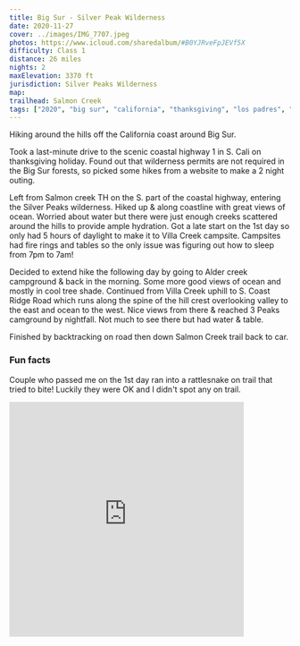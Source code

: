 ```yaml
---
title: Big Sur - Silver Peak Wilderness
date: 2020-11-27
cover: ../images/IMG_7707.jpeg
photos: https://www.icloud.com/sharedalbum/#B0YJRveFpJEVf5X
difficulty: Class 1
distance: 26 miles
nights: 2
maxElevation: 3370 ft
jurisdiction: Silver Peaks Wilderness
map:
trailhead: Salmon Creek
tags: ["2020", "big sur", "california", "thanksgiving", "los padres", "silver peak", "salmon creek", "hike", "20-30 miles"]
---
```


Hiking around the hills off the California coast around Big Sur.

Took a last-minute drive to the scenic coastal highway 1 in S. Cali on thanksgiving holiday.  Found out that wilderness permits are not required in the Big Sur forests, so picked some hikes from a website to make a 2 night outing.

Left from Salmon creek TH on the S. part of the coastal highway, entering the Silver Peaks wilderness.  Hiked up & along coastline with great views of ocean.  Worried about water but there were just enough creeks scattered around the hills to provide ample hydration.  Got a late start on the 1st day so only had 5 hours of daylight to make it to Villa Creek campsite.  Campsites had fire rings and tables so the only issue was figuring out how to sleep from 7pm to 7am!

Decided to extend hike the following day by going to Alder creek campground & back in the morning.  Some more good views of ocean and mostly in cool tree shade.  Continued from Villa Creek uphill to S. Coast Ridge Road which runs along the spine of the hill crest overlooking valley to the east and ocean to the west.  Nice views from there & reached 3 Peaks camground by nightfall.  Not much to see there but had water & table.

Finished by backtracking on road then down Salmon Creek trail back to car.

### Fun facts

Couple who passed me on the 1st day ran into a rattlesnake on trail that tried to bite!  Luckily they were OK and I didn't spot any on trail.

<iframe src='https://www.gaiagps.com/public/954QBIdU2nAMo5lZ56GBu98C?embed=True' style='border:none; overflow-y: hidden; background-color:white; min-width: 320px; max-width:420px; width:100%; height: 420px;' scrolling='no' seamless='seamless'></iframe>